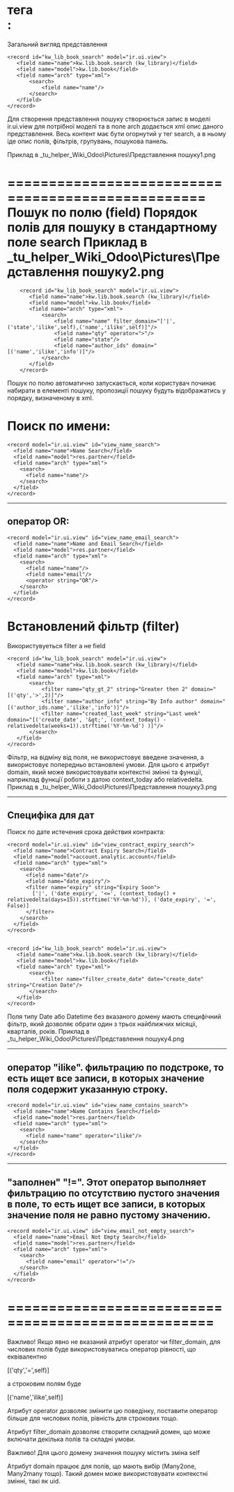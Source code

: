 тега <search>:
====================================================
Загальний вигляд представлення

    <record id="kw_lib_book_search" model="ir.ui.view">
       <field name="name">kw.lib.book.search (kw_library)</field>
       <field name="model">kw.lib.book</field>
       <field name="arch" type="xml">
           <search>
               <field name="name"/>
           </search>
       </field>
    </record>

Для створення представлення пошуку створюється запис в моделі ir.ui.view для потрібної моделі та в поле arch додається
xml опис даного представлення.
Весь контент має бути огорнутий у тег search, а в ньому іде опис полів, фільтрів, групувань, пошукова панель.

Приклад в _tu_helper\_Wiki\_Odoo\Pictures\Представлення пошуку1.png

==================================================
Пошук по полю (field)
Порядок полів для пошуку в стандартному поле search
Приклад в _tu_helper\_Wiki\_Odoo\Pictures\Представлення пошуку2.png
===================================================

        <record id="kw_lib_book_search" model="ir.ui.view">
           <field name="name">kw.lib.book.search (kw_library)</field>
           <field name="model">kw.lib.book</field>
           <field name="arch" type="xml">
               <search>
                   <field name="name" filter_domain="['|',('state','ilike',self),('name','ilike',self)]"/>
                   <field name="qty" operator=">"/>
                   <field name="state"/>
                   <field name="author_ids" domain="[('name','ilike','info')]"/>
               </search>
           </field>
        </record>

Пошук по полю автоматично запускається, коли користувач починає набирати в елементі пошуку, пропозиції пошуку будуть
відображатись у порядку, визначеному в xml.


Поиск по имени:
===============================

    <record model="ir.ui.view" id="view_name_search">
      <field name="name">Name Search</field>
      <field name="model">res.partner</field>
      <field name="arch" type="xml">
        <search>
          <field name="name"/>
        </search>
      </field>
    </record>

---------------------------------------------------
оператор OR:
---------------------------------------------------

    <record model="ir.ui.view" id="view_name_email_search">
      <field name="name">Name and Email Search</field>
      <field name="model">res.partner</field>
      <field name="arch" type="xml">
        <search>
          <field name="name"/>
          <field name="email"/>
          <operator string="OR"/>
        </search>
      </field>
    </record>

Встановлений фільтр (filter)
=====================================================

Використувуеться filter а не field

    <record id="kw_lib_book_search" model="ir.ui.view">
       <field name="name">kw.lib.book.search (kw_library)</field>
       <field name="model">kw.lib.book</field>
       <field name="arch" type="xml">
           <search>
               <filter name="qty_gt_2" string="Greater then 2" domain="[('qty','>',2)]"/>
               <filter name="author_info" string="By Info author" domain="[('author_ids.name','ilike','info')]"/>
               <filter name="created_last_week" string="Last week" domain="[('create_date', '&gt;', (context_today() - relativedelta(weeks=1)).strftime('%Y-%m-%d') )]"/>
           </search>
       </field>
    </record>

Фільтр, на відміну від поля, не використовує введене значення, а використовує попередньо встановлені умови. Для цього є
атрибут domain,
який може використовувати контекстні змінні та функції, наприклад функції роботи з датою context_today або
relativedelta.
Приклад в _tu_helper\_Wiki\_Odoo\Pictures\Представлення пошуку3.png

---------------------------------------------------
Специфіка для дат
---------------------------------------------------
Поиск по дате истечения срока действия контракта:

    <record model="ir.ui.view" id="view_contract_expiry_search">
      <field name="name">Contract Expiry Search</field>
      <field name="model">account.analytic.account</field>
      <field name="arch" type="xml">
        <search>
          <field name="date"/>
          <field name="date_expiry"/>
          <filter name="expiry" string="Expiry Soon">
            ['|', ('date_expiry', '<=', (context_today() + relativedelta(days=15)).strftime('%Y-%m-%d')), ('date_expiry', '=', False)]
          </filter>
        </search>
      </field>
    </record>
    
    
    <record id="kw_lib_book_search" model="ir.ui.view">
       <field name="name">kw.lib.book.search (kw_library)</field>
       <field name="model">kw.lib.book</field>
       <field name="arch" type="xml">
           <search>
               <filter name="filter_create_date" date="create_date" string="Creation Date"/>
           </search>
       </field>
    </record>

Поля типу Date або Datetime без вказаного домену мають специфічний фільтр, який дозволяє обрати один з трьох найближчих
місяціі, кварталів, років.
Приклад в _tu_helper\_Wiki\_Odoo\Pictures\Представлення пошуку4.png


---------------------------------------------------
оператор "ilike". фильтрацию по подстроке, то есть ищет все записи, в которых значение поля содержит указанную строку.
---------------------------------------------------

    <record model="ir.ui.view" id="view_name_contains_search">
      <field name="name">Name Contains Search</field>
      <field name="model">res.partner</field>
      <field name="arch" type="xml">
        <search>
          <field name="name" operator="ilike"/>
        </search>
      </field>
    </record>

---------------------------------------------------
"заполнен"  "!=". Этот оператор выполняет фильтрацию по отсутствию пустого значения в поле, то есть ищет все записи, в которых значение поля не равно пустому значению.
---------------------------------------------------

    <record model="ir.ui.view" id="view_email_not_empty_search">
      <field name="name">Email Not Empty Search</field>
      <field name="model">res.partner</field>
      <field name="arch" type="xml">
        <search>
          <field name="email" operator="!="/>
        </search>
      </field>
    </record>

===================================================
=

Важливо! Якщо явно не вказаний атрибут operator чи filter_domain, 
для числових полів буде використовуватись оператор
рівності, що еквівалентно

[('qty','=',self)]

а строковим полям буде

[('name','ilike',self)]

Атрибут operator дозволяє змінити цю поведінку, поставити оператор більше для числових полів, рівність для строкових
тощо.

Атрибут filter_domain дозволяє створити складний домен, що може включати декілька полів та складні умови.

Важливо! Для цього домену значення пошуку містить зміна self

Атрибут domain працює для полів, що мають вибір (Many2one, Many2many тощо). Такий домен може використовувати контекстні
змінні, такі як uid.
